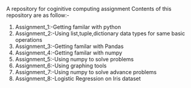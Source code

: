 A repository for coginitive computing assignment 
Contents of this repository are as follow:-
1. Assignment_1:-Getting familar with python
2. Assignment_2:-Using list,tuple,dictionary data types for same basic operations
3. Assignment_3:-Getting familar with Pandas
4. Assignment_4:-Getting familar with numpy
5. Assignment_5:-Using numpy to solve problems
6. Assignment_6:-Using graphing tools
7. Assignment_7:-Using numpy to solve advance problems
8. Assignment_8:-Logistic Regression on Iris dataset
